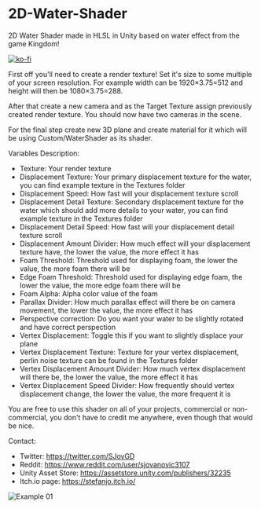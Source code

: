 # 2D-Water-Shader
 2D Water Shader made in HLSL in Unity based on water effect from the game Kingdom!
 
[![ko-fi](https://www.ko-fi.com/img/githubbutton_sm.svg)](https://ko-fi.com/X7X223BQX)
 
First off you'll need to create a render texture! Set it's size to some multiple of your screen resolution. For example width can be 1920×3.75=512 and height will then be 1080×3.75=288.

After that create a new camera and as the Target Texture assign previously created render texture. You should now have two cameras in the scene.

For the final step create new 3D plane and create material for it which will be using Custom/WaterShader as its shader.

Variables Description:
* Texture: Your render texture
* Displacement Texture: Your primary displacement texture for the water, you can find example texture in the Textures folder
* Displacement Speed: How fast will your displacement texture scroll
* Displacement Detail Texture: Secondary displacement texture for the water which should add more details to your water, you can find example texture in the Textures folder
* Displacement Detail Speed: How fast will your displacement detail texture scroll
* Displacement Amount Divider: How much effect will your displacement texture have, the lower the value, the more effect it has
* Foam Threshold: Threshold used for displaying foam, the lower the value, the more foam there will be
* Edge Foam Threshold: Threshold used for displaying edge foam, the lower the value, the more edge foam there will be
* Foam Alpha: Alpha color value of the foam
* Parallax Divider: How much parallax effect will there be on camera movement, the lower the value, the more effect it has
* Perspective correction: Do you want your water to be slightly rotated and have correct perspection
* Vertex Displacement: Toggle this if you want to slightly displace your plane
* Vertex Displacement Texture: Texture for your vertex displacement, perlin noise texture can be found in the Textures folder
* Vertex Displacement Amount Divider: How much vertex displacement will there be, the lower the value, the more effect it has
* Vertex Displacement Speed Divider: How frequently should vertex displacement change, the lower the value, the more frequent it is

You are free to use this shader on all of your projects, commercial or non-commercial, you don't have to credit me anywhere, even though that would be nice.

Contact:
* Twitter: https://twitter.com/SJovGD
* Reddit: https://www.reddit.com/user/sjovanovic3107
* Unity Asset Store: https://assetstore.unity.com/publishers/32235
* Itch.io page: https://stefanjo.itch.io/

![Example 01](https://i.imgur.com/trfCSmq.png?1)
